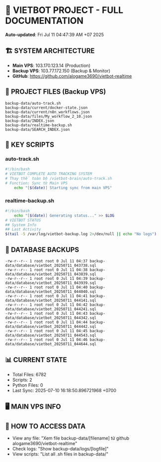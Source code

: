 # 🤖 VIETBOT PROJECT - FULL DOCUMENTATION
**Auto-updated**: Fri Jul 11 04:47:39 AM +07 2025

## 🏗️ SYSTEM ARCHITECTURE
- **Main VPS**: 103.170.123.14 (Production)
- **Backup VPS**: 103.77.172.150 (Backup & Monitor)
- **GitHub**: https://github.com/alogame3690/vietbot-realtime

## 📁 PROJECT FILES (Backup VPS)
```
backup-data/auto-track.sh
backup-data/current/docker-state.json
backup-data/current/n8n_workflows.json
backup-data/files/My_workflow_2_10.json
backup-data/INDEX.json
backup-data/realtime-backup.sh
backup-data/SEARCH_INDEX.json
```

## 🔧 KEY SCRIPTS
### auto-track.sh
```bash
#!/bin/bash
# VIETBOT COMPLETE AUTO TRACKING SYSTEM
# Thay thế toàn bộ /vietbot-brain/auto-track.sh
# Function: Sync từ Main VPS
    echo "[$(date)] Starting sync from main VPS"
```
### realtime-backup.sh
```bash
#!/bin/bash
    echo "[$(date)] Generating status..." >> $LOG
# VIETBOT STATUS
## System Info
## Last Activity
$(tail -5 /var/log/vietbot-backup.log 2>/dev/null || echo "No logs")
```

## 💾 DATABASE BACKUPS
```
-rw-r--r-- 1 root root 0 Jul 11 04:37 backup-data/database/vietbot_20250711_043738.sql
-rw-r--r-- 1 root root 0 Jul 11 04:38 backup-data/database/vietbot_20250711_043839.sql
-rw-r--r-- 1 root root 0 Jul 11 04:39 backup-data/database/vietbot_20250711_043939.sql
-rw-r--r-- 1 root root 0 Jul 11 04:40 backup-data/database/vietbot_20250711_044040.sql
-rw-r--r-- 1 root root 0 Jul 11 04:41 backup-data/database/vietbot_20250711_044141.sql
-rw-r--r-- 1 root root 0 Jul 11 04:42 backup-data/database/vietbot_20250711_044241.sql
-rw-r--r-- 1 root root 0 Jul 11 04:43 backup-data/database/vietbot_20250711_044342.sql
-rw-r--r-- 1 root root 0 Jul 11 04:44 backup-data/database/vietbot_20250711_044442.sql
-rw-r--r-- 1 root root 0 Jul 11 04:45 backup-data/database/vietbot_20250711_044543.sql
-rw-r--r-- 1 root root 0 Jul 11 04:46 backup-data/database/vietbot_20250711_044644.sql
```

## 📊 CURRENT STATE
- Total Files: 6782
- Scripts: 2
- Python Files: 0
- Last Sync: 2025-07-10 16:18:50.896721968 +0700

## 🖥️ MAIN VPS INFO


## 🚨 HOW TO ACCESS DATA
- View any file: "Xem file backup-data/[filename] từ github alogame3690/vietbot-realtime"
- Check logs: "Show backup-data/logs/[logfile]"
- View scripts: "List all .sh files in backup-data/"
